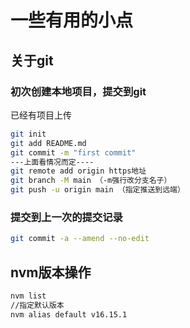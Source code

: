 # 一些有用的小点

## 关于git

### 初次创建本地项目，提交到git

已经有项目上传

```bash
git init
git add README.md
git commit -m "first commit"
---上面看情况而定----
git remote add origin https地址
git branch -M main （-m强行改分支名子）
git push -u origin main （指定推送到远端）
```

### 提交到上一次的提交记录

```bash
git commit -a --amend --no-edit
```

## nvm版本操作

```bash
nvm list
//指定默认版本
nvm alias default v16.15.1
```

